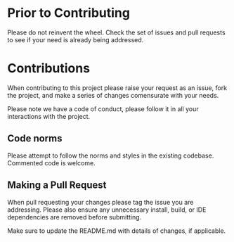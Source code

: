 # Prior to Contributing
Please do not reinvent the wheel. Check the set of issues and pull requests to see if your need is already being addressed.

# Contributions
When contributing to this project please raise your request as an issue, fork the project, and make a series of changes comensurate with your needs.

Please note we have a code of conduct, please follow it in all your interactions with the project.

## Code norms
Please attempt to follow the norms and styles in the existing codebase. Commented code is welcome.

## Making a Pull Request
When pull requesting your changes please tag the issue you are addressing. Please also ensure any unnecessary install, build, or IDE dependencies are removed before submitting.

Make sure to update the README.md with details of changes, if applicable.
